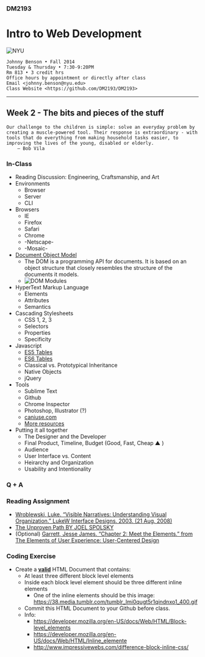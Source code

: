 ### DM2193

# Intro to Web Development

![NYU](http://j-hnnybens-n.com/capture/imami.png)

    Johnny Benson • Fall 2014
    Tuesday & Thursday • 7:30-9:20PM
    Rm 813 • 3 credit hrs
    Office hours by appointment or directly after class
    Email <johnny.benson@nyu.edu>
    Class Website <https://github.com/DM2193/DM2193>

---

## Week 2 - The bits and pieces of the stuff

    Our challenge to the children is simple: solve an everyday problem by creating a muscle-powered tool. Their response is extraordinary - with tools that do everything from making household tasks easier, to improving the lives of the young, disabled or elderly.
        — Bob Vila

### In-Class

* Reading Discussion: Engineering, Craftsmanship, and Art
* Environments
  * Browser
  * Server 
  * CLI
* Browsers
  * IE
  * Firefox
  * Safari
  * Chrome
  * -Netscape-
  * -Mosaic-
* [Document Object Model](http://www.w3.org/TR/DOM-Level-3-Core/introduction.html)
  * The DOM is a programming API for documents. It is based on an object structure that closely resembles the structure of the documents it models.
  * ![DOM Modules](http://j-hnnybens-n.com/capture/zkgst.png)
* HyperText Markup Language
  * Elements
  * Attributes
  * Semantics
* Cascading Stylesheets
  * CSS 1, 2, 3
  * Selectors
  * Properties
  * Specificity
* Javascript
  * [ES5 Tables](http://kangax.github.io/compat-table/es5)
  * [ES6 Tables](http://kangax.github.io/compat-table/es6)
  * Classical vs. Prototypical Inheritance
  * Native Objects
  * jQuery
* Tools
  * Sublime Text
  * Github
  * Chrome Inspector
  * Photoshop, Illustrator (?)
  * [caniuse.com](http://caniuse.com)
  * [More resources](../dm2193_resources.md)
* Putting it all together
  * The Designer and the Developer
  * Final Product, Timeline, Budget (Good, Fast, Cheap ▲ )
  * Audience
  * User Interface vs. Content 
  * Heirarchy and Organization
  * Usability and Intentionality

### Q + A

### Reading Assignment
* [Wroblewski, Luke. “Visible Narratives: Understanding Visual Organization.” LukeW Interface Designs. 2003. (21 Aug. 2008)](http://www.lukew.com/resources/articles/visible_narratives.html)
* [The Unproven Path BY JOEL SPOLSKY](http://www.inc.com/magazine/20081101/how-hard-could-it-be-the-unproven-path.html)
* (Optional) [Garrett, Jesse James. “Chapter 2: Meet the Elements.” from The Elements of User Experience: User-Centered Design](http://www.jjg.net/elements/pdf/elements_ch02.pdf)

### Coding Exercise
* Create a **[valid](http://html5.validator.nu)** HTML Document that contains:
  * At least three different block level elements
  * Inside each block level element should be three different inline elements
    * One of the inline elements should be this image: https://38.media.tumblr.com/tumblr_lmi0qugt5r1qindnxo1_400.gif
  * Commit this HTML Document to your Github before class.
  * Info:
    * https://developer.mozilla.org/en-US/docs/Web/HTML/Block-level_elements
    * https://developer.mozilla.org/en-US/docs/Web/HTML/Inline_elemente
    * http://www.impressivewebs.com/difference-block-inline-css/
